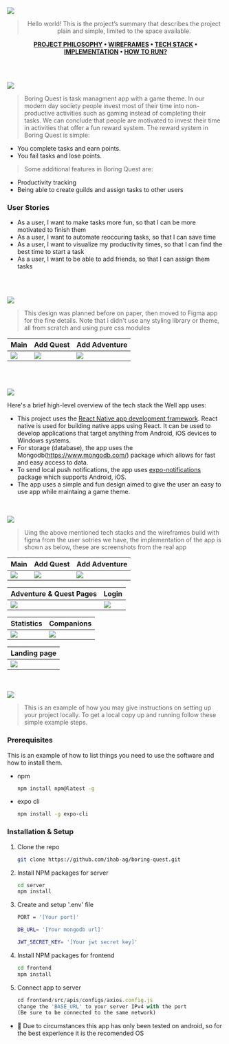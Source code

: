 <img src="./readme/title1.svg"/>

<div align="center">

> Hello world! This is the project’s summary that describes the project plain and simple, limited to the space available. 

**[PROJECT PHILOSOPHY](https://github.com/ihab-ag/boring-quest#-project-philosophy) • [WIREFRAMES](https://github.com/ihab-ag/boring-quest#-wireframes) • [TECH STACK](https://github.com/ihab-ag/boring-quest#-tech-stack) • [IMPLEMENTATION](https://github.com/ihab-ag/boring-quest#-impplementation) • [HOW TO RUN?](https://github.com/ihab-ag/boring-quest#-how-to-run)**

</div>

<br><br>


<img src="./readme/title2.svg"/>

> Boring Quest is task managment app with a game theme. In our modern day society people invest most of their time into non-productive activities such as gaming instead of completing their tasks. We can conclude that people are motivated to invest their time in activities that offer a fun reward system.
> The reward system in Boring Quest is simple:
   - You complete tasks and earn points.
   - You fail tasks and lose points.
> Some additional features in Boring Quest are:
   - Productivity tracking
   - Being able to create guilds and assign tasks to other users
   
### User Stories
- As a user, I want to make tasks more fun, so that I can be more motivated to finish them
- As a user, I want to automate reoccuring tasks, so that I can save time
- As a user, I want to visualize my productivity times, so that I can find the best time to start a task
- As a user, I want to be able to add friends, so that I can assign them tasks

<br><br>

<img src="./readme/title3.svg"/>

> This design was planned before on paper, then moved to Figma app for the fine details.
Note that i didn't use any styling library or theme, all from scratch and using pure css modules

| Main  | Add Quest | Add Adventure  |
| -----------------| ----- | ----- |
| <img src='./readme/quests.png'/> | <img src='./readme/quest.png'> | <img src='./readme/adventure.png'> |

<br><br>

<img src="./readme/title4.svg"/>

Here's a brief high-level overview of the tech stack the Well app uses:

- This project uses the [React Native app development framework](https://reactnative.dev/). React native is used for building native apps using React. It can be used to develop applications that target anything from Android, iOS devices to Windows systems.
- For storage (database), the app uses the Mongodb(https://www.mongodb.com/) package which allows for fast and easy access to data.
- To send local push notifications, the app uses [expo-notifications](https://docs.expo.dev/versions/latest/sdk/notifications) package which supports Android, iOS.
- The app uses a simple and fun design aimed to give the user an easy to use app while maintaing a game theme.



<br><br>
<img src="./readme/title5.svg"/>

> Uing the above mentioned tech stacks and the wireframes build with figma from the user sotries we have, the implementation of the app is shown as below, these are screenshots from the real app

| Main  | Add Quest | Add Adventure  |
| -----------------| ----- | ----- |
| <img src='./readme/quests_imp.gif'/> | <img src='./readme/quest_imp.jpg'> | <img src='./readme/adventure_imp.jpg'> |

| Adventure & Quest Pages  | Login |
| -----------------| ----- |
| <img src='./readme/adventure-quest_imp.gif'/> | <img src='./readme/login_imp.gif'> |

| Statistics  | Companions |
| -----------------| ----- |
| <img src='./readme/stats_imp.gif'/> | <img src='./readme/companions_imp.gif'> |

| Landing page  | 
| -----------------| 
| <img src='./readme/landing-page.gif'/> |

<br><br>
<img src="./readme/title6.svg"/>


> This is an example of how you may give instructions on setting up your project locally.
To get a local copy up and running follow these simple example steps.

### Prerequisites

This is an example of how to list things you need to use the software and how to install them.
* npm
  ```sh
  npm install npm@latest -g
  ```

* expo cli
  ```sh
  npm install -g expo-cli
  ```

### Installation & Setup

1. Clone the repo
   ```sh
   git clone https://github.com/ihab-ag/boring-quest.git
   ```
2. Install NPM packages for server
   ```sh
   cd server
   npm install
   ```
3. Create and setup '.env' file
   ```sh
   PORT = '[Your port]'

   DB_URL= '[Your mongodb url]'

   JWT_SECRET_KEY= '[Your jwt secret key]'
   ```
4. Install NPM packages for frontend
   ```sh
   cd frontend
   npm install
   ```
5. Connect app to server
   ```js
   cd frontend/src/apis/configs/axios.config.js
   change the 'BASE_URL' to your server IPv4 with the port
   (Be sure to be connected to the same network) 
   ```
- 🚨 Due to circumstances this app has only been tested on android, so for the best experience it is the recomended OS
